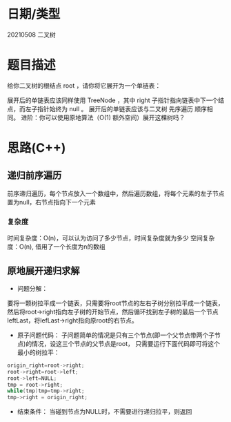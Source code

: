 <!--
 * @Author: baisichen
 * @Date: 2021-05-08 10:21:39
 * @LastEditTime: 2021-05-08 15:46:53
 * @LastEditors: baisichen
 * @Description: 
-->
# 日期/类型
20210508 二叉树

# 题目描述
给你二叉树的根结点 root ，请你将它展开为一个单链表：

展开后的单链表应该同样使用 TreeNode ，其中 right 子指针指向链表中下一个结点，而左子指针始终为 null 。
展开后的单链表应该与二叉树 先序遍历 顺序相同。
进阶：你可以使用原地算法（O(1) 额外空间）展开这棵树吗？


# 思路(C++)
## 递归前序遍历
前序递归遍历，每个节点放入一个数组中，然后遍历数组，将每个元素的左子节点置为null，右节点指向下一个元素

### 复杂度
时间复杂度：O(n)，可以认为访问了多少节点，时间复杂度就为多少
空间复杂度：O(n), 借用了一个长度为n的数组

## 原地展开递归求解

- 问题分解：

要将一颗树拉平成一个链表，只需要将root节点的左右子树分别拉平成一个链表，然后将root->right指向左子树的开始节点，然后循环找到左子树的最后一个节点leftLast，将lefLast->right指向原root的右节点。

- 原子问题代码：
子问题简单的情况是只有三个节点(即一个父节点带两个子节点)的情况，设这三个节点的父节点是root， 只需要运行下面代码即可将这个最小的树拉平：
``` cpp
origin_right=root->right;
root->right=root->left; 
root->left=NULL;
tmp = root->right;
while(tmp)tmp=tmp->right; 
tmp->right = origin_right;
```

- 结束条件：
当碰到节点为NULL时，不需要进行递归拉平，则返回